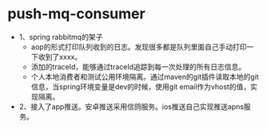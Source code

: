 # push-mq-consumer

- 1、spring rabbitmq的架子
  - aop的形式打印队列收到的日志。发现很多都是队列里面自己手动打印一下收到了xxxx。
  - 添加的traceId，能够通过traceId追踪到每一次处理的所有日志信息。
  - 个人本地消费者和测试公用环境隔离。通过maven的git插件读取本地的git信息，当spring环境变量是dev的时候，使用git email作为vhost的值，实现隔离。
- 2、接入了app推送。安卓推送采用信鸽服务。ios推送自己实现推送apns服务。
